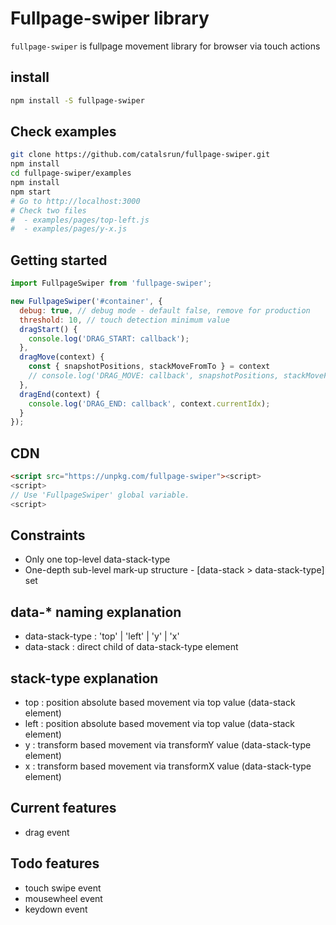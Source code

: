 # Fullpage-swiper library
`fullpage-swiper` is fullpage movement library for browser via touch actions

## install
```bash
npm install -S fullpage-swiper
```

## Check examples
```bash
git clone https://github.com/catalsrun/fullpage-swiper.git
npm install
cd fullpage-swiper/examples
npm install
npm start
# Go to http://localhost:3000
# Check two files
#  - examples/pages/top-left.js
#  - examples/pages/y-x.js
```

## Getting started
```javascript
import FullpageSwiper from 'fullpage-swiper';

new FullpageSwiper('#container', {
  debug: true, // debug mode - default false, remove for production
  threshold: 10, // touch detection minimum value
  dragStart() {
    console.log('DRAG_START: callback');
  },
  dragMove(context) {
    const { snapshotPositions, stackMoveFromTo } = context
    // console.log('DRAG_MOVE: callback', snapshotPositions, stackMoveFromTo);
  },
  dragEnd(context) {
    console.log('DRAG_END: callback', context.currentIdx);
  }
});
```

## CDN
```html
<script src="https://unpkg.com/fullpage-swiper"><script>
<script>
// Use 'FullpageSwiper' global variable.
<script>
```

## Constraints
- Only one top-level data-stack-type
- One-depth sub-level mark-up structure - [data-stack > data-stack-type] set

## data-* naming explanation
- data-stack-type : 'top' | 'left' | 'y' | 'x'
- data-stack : direct child of data-stack-type element

## stack-type explanation
- top : position absolute based movement via top value (data-stack element)
- left : position absolute based movement via top value (data-stack element)
- y : transform based movement via transformY value (data-stack-type element)
- x : transform based movement via transformX value (data-stack-type element)

## Current features
- drag event

## Todo features
- touch swipe event
- mousewheel event
- keydown event